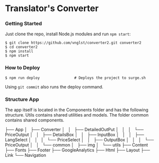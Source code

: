 # Translator's Converter

### Getting Started

Just clone the repo, install Node.js modules and run `npm start`:

```
$ git clone https://github.com/vnglst/converter2.git converter2
$ cd converter2
$ npm install
$ npm start
```

### How to Deploy

```shell
$ npm run deploy                # Deploys the project to surge.sh
```
Using ```git commit``` also runs the deploy command.

### Structure App

The app itself is located in the Components folder and has the following structure. Utils contains shared utilities and models. The folder common contains shared components.

├── App
│   ├── Converter
│   │   ├── DetailedOutPut
│   │   │   └── PriceOutput
│   │   ├── DetailsBox
│   │   ├── InputBox
│   │   │   ├── LangSelect
│   │   │   └── PriceSelect
│   │   ├── OutputBox
│   │   │   └── PriceOutput
│   │   └── common
│   ├── img
│   └── utils
├── Content
├── Fonts
├── Footer
├── GoogleAnalytics
├── Html
├── Layout
├── Link
└── Navigation
